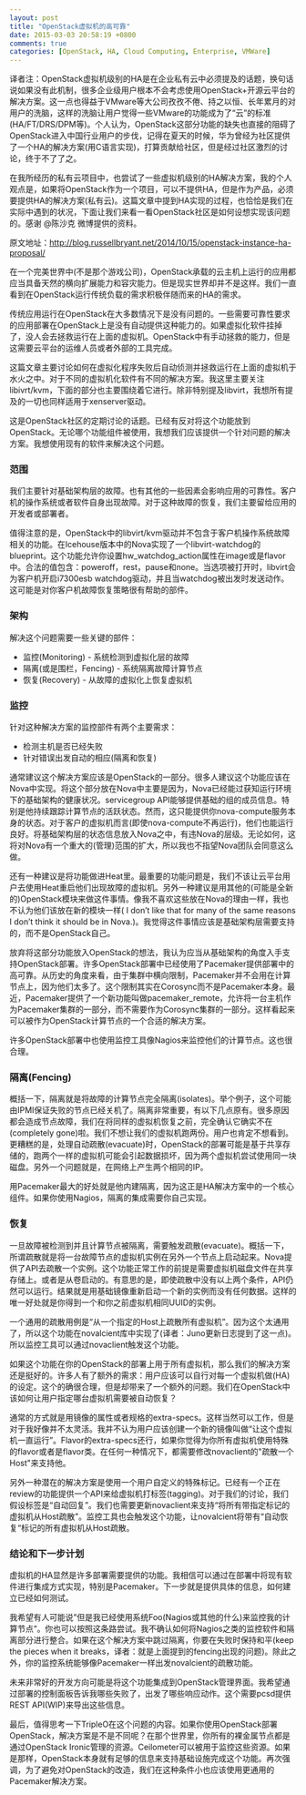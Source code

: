 ```yaml
---
layout: post
title: "OpenStack虚拟机的高可靠"
date: 2015-03-03 20:58:19 +0800
comments: true
categories: [OpenStack, HA, Cloud Computing, Enterprise, VMWare]
---
```


译者注：OpenStack虚拟机级别的HA是在企业私有云中必须提及的话题，换句话说如果没有此机制，很多企业级用户根本不会考虑使用OpenStack+开源云平台的解决方案。这一点也得益于VMware等大公司孜孜不倦、持之以恒、长年累月的对用户的洗脑，这样的洗脑让用户觉得一些VMware的功能成为了“云”的标准(HA/FT/DRS/DPM等)。个人认为，OpenStack这部分功能的缺失也直接的阻碍了OpenStack进入中国行业用户的步伐，记得在夏天的时候，华为曾经为社区提供了一个HA的解决方案(用C语言实现)，打算贡献给社区，但是经过社区激烈的讨论，终于不了了之。

在我所经历的私有云项目中，也尝试了一些虚拟机级别的HA解决方案，我的个人观点是，如果将OpenStack作为一个项目，可以不提供HA，但是作为产品，必须要提供HA的解决方案(私有云)。这篇文章中提到HA实现的过程，也恰恰是我们在实际中遇到的状况，下面让我们来看一看OpenStack社区是如何设想实现该问题的。感谢 @陈沙克 微博提供的资料。

<!-- more -->

原文地址：http://blog.russellbryant.net/2014/10/15/openstack-instance-ha-proposal/

在一个完美世界中(不是那个游戏公司)，OpenStack承载的云主机上运行的应用都应当具备天然的横向扩展能力和容灾能力。但是现实世界却并不是这样。我们一直看到在OpenStack运行传统负载的需求积极伴随而来的HA的需求。

传统应用运行在OpenStack在大多数情况下是没有问题的。一些需要可靠性要求的应用部署在OpenStack上是没有自动提供这种能力的。如果虚拟化软件挂掉了，没人会去拯救运行在上面的虚拟机。OpenStack中有手动拯救的能力，但是这需要云平台的运维人员或者外部的工具完成。

这篇文章主要讨论如何在虚拟化程序失败后自动侦测并拯救运行在上面的虚拟机于水火之中。对于不同的虚拟机化软件有不同的解决方案。我这里主要关注libivrt/kvm，下面的部分也主要围绕着它进行。除非特别提及libvirt，我想所有提及的一切也同样适用于xenserver驱动。

这是OpenStack社区的定期讨论的话题。已经有反对将这个功能放到OpenStack。无论哪个功能组件被使用，我想我们应该提供一个针对问题的解决方案。我想使用现有的软件来解决这个问题。

### 范围

我们主要针对基础架构层的故障。也有其他的一些因素会影响应用的可靠性。客户机的操作系统或者软件自身出现故障。对于这种故障的恢复，我们主要留给应用的开发者或部署者。

值得注意的是，OpenStack中的libvirt/kvm驱动并不包含于客户机操作系统故障相关的功能。在Icehouse版本中的Nova实现了一个libvirt-watchdog的blueprint。这个功能允许你设置hw_watchdog_action属性在image或是flavor中。合法的值包含：poweroff，rest，pause和none。当选项被打开时，libvirt会为客户机开启i7300esb watchdog驱动，并且当watchdog被出发时发送动作。这可能是对你客户机故障恢复策略很有帮助的部件。

### 架构

解决这个问题需要一些关键的部件：

* 监控(Monitoring) - 系统检测到虚拟化层的故障
* 隔离(或是围栏，Fencing) - 系统隔离故障计算节点
* 恢复(Recovery) - 从故障的虚拟化上恢复虚拟机

### 监控

针对这种解决方案的监控部件有两个主要需求：

* 检测主机是否已经失败
* 针对错误出发自动的相应(隔离和恢复)

通常建议这个解决方案应该是OpenStack的一部分。很多人建议这个功能应该在Nova中实现。将这个部分放在Nova中主要是因为，Nova已经能过获知运行环境下的基础架构的健康状况。servicegroup API能够提供基础的组的成员信息。特别是他持续跟踪计算节点的活跃状态。然而，这只能提供你nova-compute服务本身的状态。对于客户的虚拟机而言(即使nova-compute不再运行)，他们也能运行良好。将基础架构层的状态信息放入Nova之中，有违Nova的层级。无论如何，这将对Nova有一个重大的(管理)范围的扩大，所以我也不指望Nova团队会同意这么做。

还有一种建议是将功能做进Heat里。最重要的功能问题是，我们不该让云平台用户去使用Heat重启他们出现故障的虚拟机。另外一种建议是用其他的(可能是全新的)OpenStack模块来做这件事情。像我不喜欢这些放在Nova的理由一样，我也不认为他们该放在新的模块一样( I don’t like that for many of the same reasons I don’t think it should be in Nova.)。我觉得这件事情应该是基础架构层需要支持的，而不是OpenStack自己。

放弃将这部分功能放入OpenStack的想法，我认为应当从基础架构的角度入手支持OpenStack部署。许多OpenStack部署中已经使用了Pacemaker提供部署中的高可靠。从历史的角度来看，由于集群中横向限制，Pacemaker并不会用在计算节点上，因为他们太多了。这个限制其实在Corosync而不是Pacemaker本身。最近，Pacemaker提供了一个新功能叫做pacemaker_remote，允许将一台主机作为Pacemaker集群的一部分，而不需要作为Corosync集群的一部分。这样看起来可以被作为OpenStack计算节点的一个合适的解决方案。

许多OpenStack部署中也使用监控工具像Nagios来监控他们的计算节点。这也很合理。

### 隔离(Fencing)

概括一下，隔离就是将故障的计算节点完全隔离(isolates)。举个例子，这个可能由IPMI保证失败的节点已经关机了。隔离非常重要，有以下几点原有。很多原因都会造成节点故障，我们在将同样的虚拟机恢复之前，完全确认它确实不在(completely gone)啦。我们不想让我们的虚拟机跑两份。用户也肯定不想看到。更糟糕的是，处理自动疏散(evacuate)时，OpenStack的部署可能是基于共享存储的，跑两个一样的虚拟机可能会引起数据损坏，因为两个虚拟机尝试使用同一块磁盘。另外一个问题就是，在网络上产生两个相同的IP。

用Pacemaker最大的好处就是他内建隔离，因为这正是HA解决方案中的一个核心组件。如果你使用Nagios，隔离的集成需要你自己实现。

### 恢复

一旦故障被检测到并且计算节点被隔离，需要触发疏散(evacuate)。概括一下，所谓疏散就是将一台故障节点的虚拟机实例在另外一个节点上启动起来。Nova提供了API去疏散一个实例。这个功能正常工作的前提是需要虚拟机磁盘文件在共享存储上。或者是从卷启动的。有意思的是，即使疏散中没有以上两个条件，API仍然可以运行。结果就是用基础镜像重新启动一个新的实例而没有任何数据。这样的唯一好处就是你得到一个和你之前虚拟机相同UUID的实例。

一个通用的疏散用例是“从一个指定的Host上疏散所有虚拟机”。因为这个太通用了，所以这个功能在novalcient库中实现了(译者：Juno更新日志提到了这一点)。所以监控工具可以通过novaclient触发这个功能。

如果这个功能在你的OpenStack的部署上用于所有虚拟机，那么我们的解决方案还是挺好的。许多人有了额外的需求：用户应该可以自行对每一个虚拟机做(HA)的设定。这个的确很合理，但是却带来了一个额外的问题。我们在OpenStack中该如何让用户指定哪台虚拟机需要被自动恢复？

通常的方式就是用镜像的属性或者规格的extra-specs。这样当然可以工作，但是对于我好像并不太灵活。我并不认为用户应该创建一个新的镜像叫做“让这个虚拟机一直运行”。Flavor的extra-specs还行，如果你觉得为你所有虚拟机使用特殊的flavor或者是flavor类。在任何一种情况下，都需要修改novaclient的"疏散一个Host"来支持他。

另外一种潜在的解决方案是使用一个用户自定义的特殊标记。已经有一个正在review的功能提供一个API来给虚拟机打标签(tagging)。对于我们的讨论，我们假设标签是“自动回复”。我们也需要更新novaclient来支持“将所有带指定标记的虚拟机从Host疏散”。监控工具也会触发这个功能，让novalcient将带有“自动恢复“标记的所有虚拟机从Host疏散。

### 结论和下一步计划

虚拟机的HA显然是许多部署需要提供的功能。我相信可以通过在部署中将现有软件进行集成方式实现，特别是Pacemaker。下一步就是提供具体的信息，如何建立已经如何测试。

我希望有人可能说”但是我已经使用系统Foo(Nagios或其他的什么)来监控我的计算节点“。你也可以按照这条路尝试。我不确认如何将Nagios之类的监控软件和隔离部分进行整合。如果在这个解决方案中跳过隔离，你要在失败时保持和平(keep the pieces when it breaks，译者：就是上面提到的fencing出现的问题)。除此之外，你的监控系统能够像Pacemaker一样出发novalcient的疏散功能。

未来非常好的开发方向可能是将这个功能集成到OpenStack管理界面。我希望通过部署的控制面板告诉我哪些失败了，出发了哪些响应动作。这个需要pcsd提供REST API(WIP)来导出这些信息。

最后，值得思考一下TripleO在这个问题的内容。如果你使用OpenStack部署OpenStack，解决方案是不是不同呢？在那个世界里，你所有的裸金属节点都是通过OpenStack Ironic管理的资源。Ceilometer可以被用于监控这些资源。如果是那样，OpenStack本身就有足够的信息来支持基础设施完成这个功能。再次强调，为了避免对OpenStack的改造，我们在这种条件小也应该使用更通用的Pacemaker解决方案。
